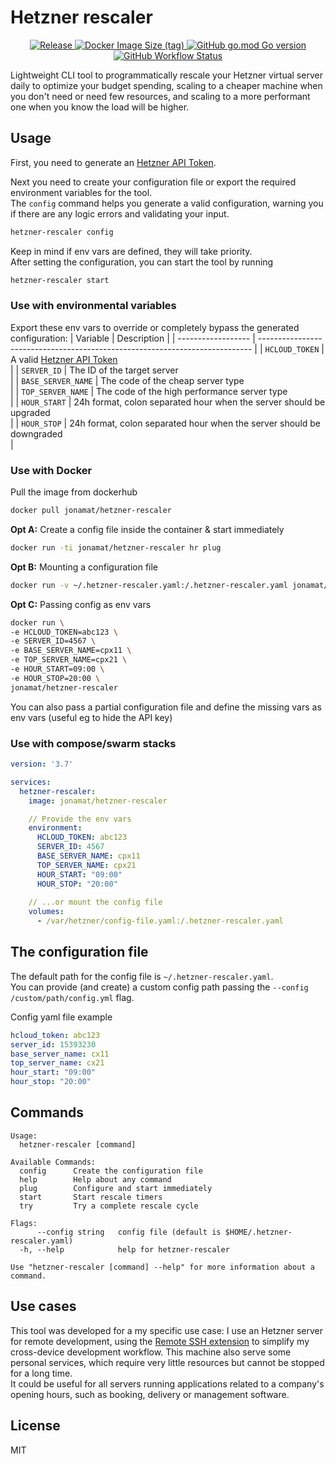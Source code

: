 # Hetzner rescaler

<p align="center">
  <a href="https://github.com/jonamat/hetzner-rescaler/releases">
    <img alt="Release" src="https://img.shields.io/github/v/release/jonamat/hetzner-rescaler" />
  </a>
  
  <a href="https://hub.docker.com/repository/docker/jonamat/hetzner-rescaler">
    <img alt="Docker Image Size (tag)" src="https://img.shields.io/docker/image-size/jonamat/hetzner-rescaler/latest" />
  </a>

  <a href="https://github.com/jonamat/hetzner-rescaler/blob/master/go.mod">
    <img alt="GitHub go.mod Go version" src="https://img.shields.io/github/go-mod/go-version/jonamat/hetzner-rescaler" />
  </a>

  <a href="https://github.com/jonamat/hetzner-rescaler/actions">
    <img alt="GitHub Workflow Status" src="https://github.com/jonamat/hetzner-rescaler/actions/workflows/push.yml/badge.svg" />
  </a>
</p>

Lightweight CLI tool to programmatically rescale your Hetzner virtual server daily to optimize your budget spending, scaling to a cheaper machine when you don't need or need few resources, and scaling to a more performant one when you know the load will be higher.

## Usage 
First, you need to generate an [Hetzner API Token](https://docs.hetzner.cloud/#getting-started).<br> 

Next you need to create your configuration file or export the required environment variables for the tool.<br>
The `config` command helps you generate a valid configuration, warning you if there are any logic errors and validating your input.
```sh
hetzner-rescaler config
``` 

Keep in mind if env vars are defined, they will take priority.<br>
After setting the configuration, you can start the tool by running
```sh
hetzner-rescaler start
```

### Use with environmental variables
Export these env vars to override or completely bypass the generated configuration:
| Variable           | Description                                                                  |
| ------------------ | ---------------------------------------------------------------------------- |
| `HCLOUD_TOKEN`     | A valid [Hetzner API Token](https://docs.hetzner.cloud/#getting-started)<br> |
| `SERVER_ID`        | The ID of the target server<br>                                              |
| `BASE_SERVER_NAME` | The code of the cheap server type<br>                                        |
| `TOP_SERVER_NAME`  | The code of the high performance server type<br>                             |
| `HOUR_START`       | 24h format, colon separated hour when the server should be upgraded<br>      |
| `HOUR_STOP`        | 24h format, colon separated hour when the server should be downgraded<br>    |

### Use with Docker
Pull the image from dockerhub
```sh
docker pull jonamat/hetzner-rescaler
```

**Opt A:** Create a config file inside the container & start immediately 
```sh
docker run -ti jonamat/hetzner-rescaler hr plug
```

**Opt B:** Mounting a configuration file 
```sh
docker run -v ~/.hetzner-rescaler.yaml:/.hetzner-rescaler.yaml jonamat/hetzner-rescaler
```

**Opt C:** Passing config as env vars 
```sh
docker run \
-e HCLOUD_TOKEN=abc123 \
-e SERVER_ID=4567 \
-e BASE_SERVER_NAME=cpx11 \
-e TOP_SERVER_NAME=cpx21 \
-e HOUR_START=09:00 \
-e HOUR_STOP=20:00 \
jonamat/hetzner-rescaler
```

You can also pass a partial configuration file and define the missing vars as env vars (useful eg to hide the API key) 

### Use with compose/swarm stacks
```yml
version: '3.7'

services:
  hetzner-rescaler:
    image: jonamat/hetzner-rescaler

    // Provide the env vars
    environment:
      HCLOUD_TOKEN: abc123
      SERVER_ID: 4567
      BASE_SERVER_NAME: cpx11
      TOP_SERVER_NAME: cpx21
      HOUR_START: "09:00"
      HOUR_STOP: "20:00"
    
    // ...or mount the config file
    volumes:
      - /var/hetzner/config-file.yaml:/.hetzner-rescaler.yaml
```

## The configuration file
The default path for the config file is `~/.hetzner-rescaler.yaml`.<br>
You can provide (and create) a custom config path passing the `--config /custom/path/config.yml` flag.<br>

Config yaml file example
```yaml
hcloud_token: abc123
server_id: 15393230
base_server_name: cx11
top_server_name: cx21
hour_start: "09:00"
hour_stop: "20:00"
```

## Commands
```
Usage:
  hetzner-rescaler [command]

Available Commands:
  config      Create the configuration file
  help        Help about any command
  plug        Configure and start immediately
  start       Start rescale timers
  try         Try a complete rescale cycle

Flags:
      --config string   config file (default is $HOME/.hetzner-rescaler.yaml)
  -h, --help            help for hetzner-rescaler

Use "hetzner-rescaler [command] --help" for more information about a command.
```

## Use cases
This tool was developed for a my specific use case: I use an Hetzner server for remote development, using the [Remote SSH extension](https://code.visualstudio.com/docs/remote/ssh) to simplify my cross-device development workflow. This machine also serve some personal services, which require very little resources but cannot be stopped for a long time.<br>
It could be useful for all servers running applications related to a company's opening hours, such as booking, delivery or management software.

## License
MIT
